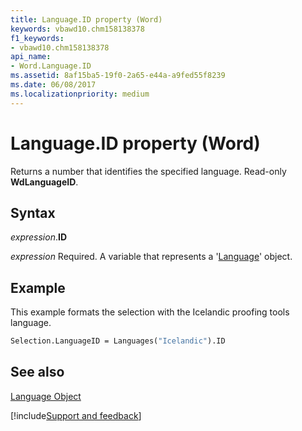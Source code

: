 ```yaml
---
title: Language.ID property (Word)
keywords: vbawd10.chm158138378
f1_keywords:
- vbawd10.chm158138378
api_name:
- Word.Language.ID
ms.assetid: 8af15ba5-19f0-2a65-e44a-a9fed55f8239
ms.date: 06/08/2017
ms.localizationpriority: medium
---
```



# Language.ID property (Word)

Returns a number that identifies the specified language. Read-only **WdLanguageID**.


## Syntax

_expression_.**ID**

_expression_ Required. A variable that represents a '[Language](Word.Language.md)' object.


## Example

This example formats the selection with the Icelandic proofing tools language.


```vb
Selection.LanguageID = Languages("Icelandic").ID
```


## See also


[Language Object](Word.Language.md)

[!include[Support and feedback](~/includes/feedback-boilerplate.md)]